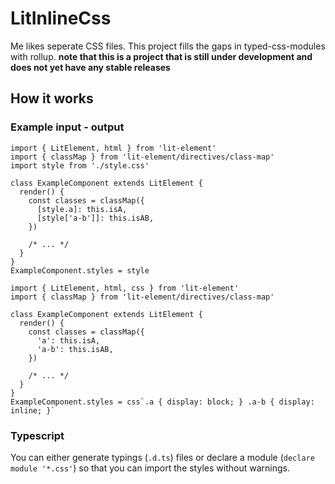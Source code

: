 # LitInlineCss

Me likes seperate CSS files. This project fills the gaps in typed-css-modules with rollup. **note that this is a project that is still under development and does not yet have any stable releases**

## How it works

### Example input - output

```JS
import { LitElement, html } from 'lit-element'
import { classMap } from 'lit-element/directives/class-map'
import style from './style.css'

class ExampleComponent extends LitElement {
  render() {
    const classes = classMap({
      [style.a]: this.isA,
      [style['a-b']]: this.isAB,
    })

    /* ... */
  }
}
ExampleComponent.styles = style
```

```JS
import { LitElement, html, css } from 'lit-element'
import { classMap } from 'lit-element/directives/class-map'

class ExampleComponent extends LitElement {
  render() {
    const classes = classMap({
      'a': this.isA,
      'a-b': this.isAB,
    })

    /* ... */
  }
}
ExampleComponent.styles = css`.a { display: block; } .a-b { display: inline; }`
```

### Typescript

You can either generate typings (`.d.ts`) files or declare a module (`declare module '*.css'`) so that you can import the styles without warnings.
